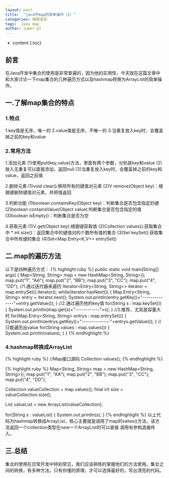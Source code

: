 ```yaml
---
layout: post
title:  "java中map的简单操作（1）"
categories: 编程语言
tags:  Java map  
author: super-pt
---
```


* content
{:toc}
## 前言

在Java开发中集合的使用是非常普遍的，因为他的实用性，今天就在这篇文章中和大家讨论一下map集合的几种遍历方式以及hashmap转换为ArrayList的简单操作。





## 一.了解map集合的特点

### 1.特点
1.key值是无序，唯一的
2.value值是无序，不唯一的
3.当重复放入key时，会覆盖掉之前的key和value

### 2.常用方法

  1.添加元素
   (1)使用put(key,value)方法，里面有两个参数，分别是key和value
   (2)放入无重复可以直接添加，返回null
   (3)当重复放入key时，会覆盖掉之前的key和value，返回之前值
   
  2.删除元素
   (1)void clear():移除所有的键值对元素
   (2)V remove(Object key)：根据键删除键值对元素，并把值返回
   
  3.判断功能
   (1)boolean containsKey(Object key)：判断集合是否包含指定的键
   (2)boolean containsValue(Object value):判断集合是否包含指定的值
   (3)boolean isEmpty()：判断集合是否为空
   
  4.获取元素
  (1)V get(Object key):根据键获取值
  (2)Collection<V> values():获取集合中 * int size()：返回集合中的键值对的个数所有值的集合
  (3)Set<K> keySet():获取集合中所有键的集合
  (4)Set<Map.Entry<K,V>> entrySet()
       
## 二.map的遍历方法

以下是四种遍历方式：
{% highlight ruby %}
     public static void main(String[] args) {
		Map<String, String> map = new HashMap<String, String>();
	    map.put("1", "AA");
	    map.put("2", "BB");
	    map.put("3", "CC");
	    map.put("4", "DD");
      //1.通过迭代器来遍历
	    Iterator<Entry<String, String>> iterator = map.entrySet().iterator();
	    while(iterator.hasNext()) {
	    	Map.Entry<String, String> entry = iterator.next();
	    	System.out.println(entry.getKey()+"--------------"+entry.getValue());
	    }
	    //2.通过遍历他的key值
	    for(String s : map.keySet()) {
	    	System.out.println(map.get(s)+"------------"+s);
	    }
	    //3.推荐，尤其是容量大时
	    for(Map.Entry<String, String> entrys : map.entrySet()) {
	    	System.out.println(entrys.getKey()+"--------------"+entrys.getValue());
	    }
	    //只能遍历出value
	    for(String values : map.values()) {
	    	System.out.println(values);
	    }
	}
{% endhighlight %}
     
### 4.hashmap转换成ArrayList
{% highlight ruby %}
    //Map接口源码
    Collection<V> values();
{% endhighlight %}
    
{% highlight ruby %}
   Map<String, String> map = new HashMap<String, String>();
	    map.put("1", "AA");
	    map.put("2", "BB");
	    map.put("3", "CC");
	    map.put("4", "DD");
	
 Collection<String> valueCollection = map.values();
final int size = valueCollection.size();
	 
 List<String> valueList = new ArrayList<String>(valueCollection);
	
 for(String s : valueList) {
System.out.println(s);
	    }
{% endhighlight %}
以上代码为hashmap转换成ArrayList，核心主要就是调用了map的valies()方法，该方法返回一个collection类型在new一个ArrayList时可以直接
调用有参构造器传入。

## 三.总结

  集合的使用在日常开发中特别常见，我们应该熟练的掌握他们的方法使用。集合之间的转换，有多种方法，只有你懂的原理，才可以选择最好的，写出漂亮的代码。
